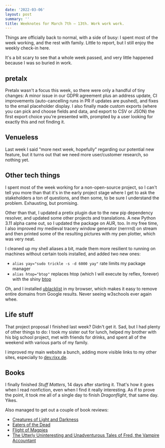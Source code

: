 ```yaml
---
date: '2022-03-06'
layout: post
summary: ''
title: Weeknotes for March 7th – 13th. Work work work.
---
```


Things are officially back to normal, with a side of busy: I spent most of the week working, and the rest with family.
Little to report, but I still enjoy the weekly check-in here.

It's a bit scary to see that a whole week passed, and very little happened because I was so buried in work.

## pretalx

Pretalx wasn't a focus this week, so there were only a handful of tiny changes: A minor issue in our GDPR agreement plus
an address update, CI improvements (auto-cancelling runs in PR if updates are pushed), and fixes to the email
placeholder display. I also finally made custom exports (where you can pick and choose fields and data, and export to
CSV or JSON) the first export choice you're presented with, prompted by a user looking for exactly this and not finding
it.

## Venueless

Last week I said "more next week, hopefully" regarding our potential new feature, but it turns out that we need more
user/customer research, so nothing yet.

## Other tech things

I spent most of the week working for a non-open-source project, so I can't tell you more than that it's in the early
project stage where I get to ask the stakeholders a ton of questions, and then some, to be sure I understand the
problem. Exhausting, but promising.

Other than that, I updated a pretix plugin due to the new pip dependency resolver, and updated some other projects and
translations. A new Python 3.11 alpha came out, so I updated the package on AUR, too. In my free time, I also improved
my medieval tracery window generator (nerrrrd) on stream and then printed some of the resulting pictures with my pen
plotter, which was very neat.

I cleaned up my shell aliases a bit, made them more resilient to running on machines without certain tools installed,
and added two new ones:

- `alias yay="sudo trickle -s -d 6000 yay"` rate limits my package manager
- `alias htop="btop"` replaces htop (which I will execute by reflex, forever) with the shiny
  [btop](https://github.com/aristocratos/btop)

Oh, and I installed [ublacklist](https://iorate.github.io/ublacklist/docs) in my browser, which makes it easy to remove
entire domains from Google results. Never seeing w3schools ever again whee.
  
## Life stuff

That project proposal I finished last week? Didn't get it. Sad, but I had plenty of other things to do: I took my sister
out for lunch, helped my brother with his big school project, met with friends for drinks, and spent all of the weekend
with various parts of my family.

I improved my main website a bunch, adding more visible links to my other sites, especially to
[dev.rixx.de](//dev.rixx.de).


## Books

I finally finished *Stuff Matters*, 14 days after starting it. That's how it goes when I read nonfiction, even when I
find it really interesting. As if to prove the point, it took me all of a single day to finish *Dragonflight*, that same
day. Yikes.

Also managed to get out a couple of book reviews:

- [Creatures of Light and Darkness](https://books.rixx.de/roger-zelazny/creatures-of-light-and-darkness/)
- [Eaters of the Dead](https://books.rixx.de/michael-crichton/eaters-of-the-dead/)
- [Flight of Magpies](https://books.rixx.de/k-j-charles/flight-of-magpies/)
- [The Utterly Uninteresting and Unadventurous Tales of Fred, the Vampire Accountant ](https://books.rixx.de/drew-hayes/the-utterly-uninteresting-and-unadventurous-tales-of-fred-the-vampire-accountant/)
